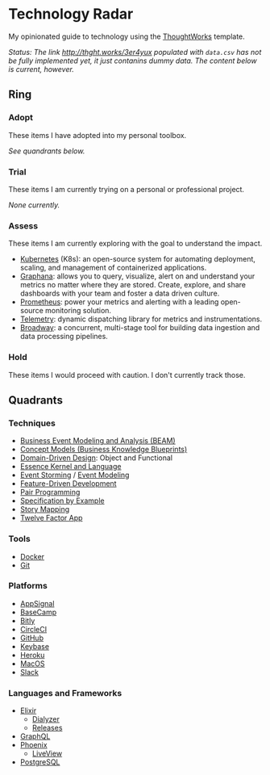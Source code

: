 # Technology Radar

My opinionated guide to technology using the [ThoughtWorks](https://www.thoughtworks.com/radar) template.

_Status: The link http://thght.works/3er4yux populated with `data.csv` has not be fully implemented yet,
it just contanins dummy data. The content below is current, however._

## Ring

### Adopt

These items I have adopted into my personal toolbox.

_See quandrants below._

### Trial

These items I am currently trying on a personal or professional project.

_None currently._

### Assess

These items I am currently exploring with the goal to understand the impact.

- [Kubernetes](https://kubernetes.io) (K8s): an open-source system for automating deployment, scaling, and management of containerized applications.
- [Graphana](https://grafana.com): allows you to query, visualize, alert on and understand your metrics no matter where they are stored. Create, explore, and share dashboards with your team and foster a data driven culture.
- [Prometheus](https://prometheus.io): power your metrics and alerting with a leading open-source monitoring solution.
- [Telemetry](https://github.com/beam-telemetry/telemetry): dynamic dispatching library for metrics and instrumentations.
- [Broadway](https://hexdocs.pm/broadway): a concurrent, multi-stage tool for building data ingestion and data processing pipelines.

### Hold

These items I would proceed with caution. I don't currently track those.

## Quadrants

### Techniques

- [Business Event Modeling and Analysis (BEAM)](https://github.com/nicholasjhenry/business-event-modeling-and-analysis)
- [Concept Models (Business Knowledge Blueprints)](https://www.brsolutions.com/publications/business-knowledge-blueprints/)
- [Domain-Driven Design](https://github.com/civilcode/playbook/blob/master/education/trails/domain-driven-design.md): Object and Functional
- [Essence Kernel and Language](http://semat.org/documents/20181/57862/formal-18-10-02.pdf/866c80c0-cdc8-488b-bcf8-0c67cb60b5d7)
- [Event Storming](https://www.eventstorming.com) / [Event Modeling](https://eventmodeling.org)
- [Feature-Driven Development](https://books.google.ca/books?id=NhlFAAAAYAAJ)
- [Pair Programming](https://martinfowler.com/articles/on-pair-programming.html)
- [Specification by Example](https://github.com/civilcode/playbook/blob/master/education/trails/specification-by-example.md)
- [Story Mapping](https://www.jpattonassociates.com/user-story-mapping/)
- [Twelve Factor App](https://12factor.net)

### Tools

- [Docker](https://www.docker.com)
- [Git](https://git-scm.com)

### Platforms

- [AppSignal](https://appsignal.com)
- [BaseCamp](https://basecamp.com)
- [Bitly](https://bitly.com)
- [CircleCI](https://circleci.com)
- [GitHub](https://github.com)
- [Keybase](https://keybase.io/)
- [Heroku](https://www.heroku.com)
- [MacOS](https://www.apple.com/macos/)
- [Slack](https://slack.com)

### Languages and Frameworks

- [Elixir](https://elixir-lang.org)
  - [Dialyzer](https://hexdocs.pm/dialyzex/readme.html)
  - [Releases](https://hexdocs.pm/mix/Mix.Tasks.Release.html)
- [GraphQL](https://graphql.org)
- [Phoenix](https://www.phoenixframework.org)
  - [LiveView](https://hexdocs.pm/phoenix_live_view/Phoenix.LiveView.html)
- [PostgreSQL](https://www.postgresql.org)

